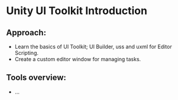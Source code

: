 # Unity UI Toolkit Introduction
## Approach:
 - Learn the basics of UI Toolkit; UI Builder, uss and uxml for Editor Scripting.
 - Create a custom editor window for managing tasks.
## Tools overview:
 - ...

